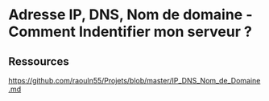 # Adresse IP, DNS, Nom de domaine - Comment Indentifier mon serveur ?

## Ressources

<https://github.com/raouln55/Projets/blob/master/IP_DNS_Nom_de_Domaine.md>
